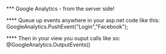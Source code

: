 ﻿*** Google Analytics - from the server side!

**** Queue up events anywhere in your asp.net code like this:
GoogleAnalytics.PushEvent("Login","Facebook");

**** Then in your view you ouput calls like so:
@GoogleAnalytics.OutputEvents()

